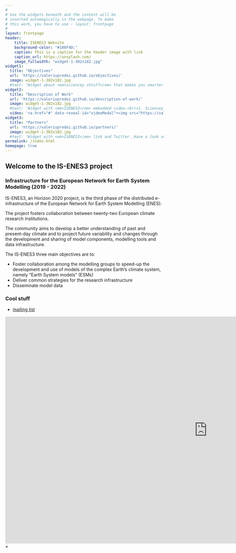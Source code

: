 ```yaml
---
#
# Use the widgets beneath and the content will be
# inserted automagically in the webpage. To make
# this work, you have to use › layout: frontpage
#
layout: frontpage
header:
    title: ISENES3 Website
    background-color: "#186F4D;"
    caption: This is a caption for the header image with link
    caption_url: https://unsplash.com/
    image_fullwidth: "widget-1-302x182.jpg"
widget1:
  title: "Objectives"
  url: 'https://valeriupredoi.github.io/objectives/'
  image: widget-1-302x182.jpg
  #text: 'Widget about <em>sciencey shtuff</em> that makes you smarter.'
widget2:
  title: "Description of Work"
  url: 'https://valeriupredoi.github.io/description-of-work/'
  image: widget-1-302x182.jpg
  #text: 'Widget with <em>ISENES3</em> embedded video.<br/>1. Sciencey Shtuff 1<br/>2. Sciencey Shtuff 2'
  video: '<a href="#" data-reveal-id="videoModal"><img src="https://valeriupredoi.github.io/images/porsche962Cvideo.jpg" width="302" height="182" alt=""/></a>'
widget3:
  title: "Partners"
  url: 'https://valeriupredoi.github.io/partners/'
  image: widget-1-302x182.jpg
  #text: 'Widget with <em>ISENES3</em> link and Twitter. Have a look at our <a href="https://is.enes.org/project/partners">ISENES3 Partners List</a> and call us at Twitter <a href="https://twitter.com/search?q=%23ISENES3">@ISENES3</a>.'
permalink: /index.html
homepage: true
---
```


## Welcome to the IS-ENES3 project
### Infrastructure for the European Network for Earth System Modelling (2019 - 2022)

IS-ENES3, an Horizon 2020 project, is the third phase of the distributed e-infrastructure of the European Network for Earth System Modelling (ENES).

The project fosters collaboration between twenty-two European climate research institutions.

The community aims to develop a better understanding of past and present-day climate and to project future variability and changes through the development and sharing of model components, modelling tools and data infrastructure.

The IS-ENES3 three main objectives are to: 
- Foster collaboration among the modelling groups to speed-up the development and use of models of the complex Earth’s climate system, namely “Earth System models” (ESMs)
- Deliver common strategies for the research infrastructure
- Disseminate model data

### Cool stuff

- [mailing list](https://lists.enes.org/mailman/listinfo/is-enes3)

<div id="videoModal" class="reveal-modal large" data-reveal="">
  <div class="flex-video widescreen vimeo" style="display: block;">
    <iframe width="1280" height="720" src="https://www.youtube.com/embed/BHMqckkh52g" frameborder="0" allowfullscreen></iframe>
  </div>
  <a class="close-reveal-modal">&#215;</a>
</div>
